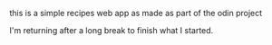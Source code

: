 this is a simple recipes web app as made as part of the odin project

I'm returning after a long break to finish what I started. 

